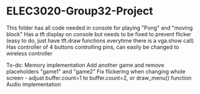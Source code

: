 # ELEC3020-Group32-Project
This folder has all code needed in console for playing "Pong" and "moving block"
Has a tft display on console but needs to be fixed to prevent flicker (easy to do, just have tft.draw functions everytime there is a vga.show call)
Has controller of 4 buttons controlling pins, can easily be changed to wireless controller

To-do:
Memory implementation
Add another game and remove placeholders "game1" and "game2"
Fix flickering when changing whole screen - adjust buffer.count=1 to buffer.count=2, or draw_menu() function
Audio implementation
